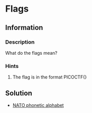 # Flags

## Information

### Description

What do the flags mean?

### Hints

1. The flag is in the format PICOCTF{}

## Solution

- [NATO phonetic alphabet](https://www.isesassociation.com/do-you-know-what-nato-phonetic-alphabet-is/)
